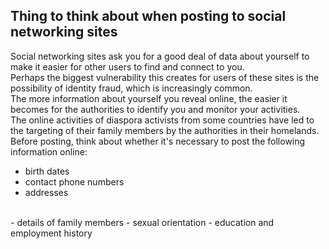 ## Thing to think about when posting to social networking sites

Social networking sites ask you for a good deal of data about yourself to make it easier for other users to find and connect to you.
<br>
Perhaps the biggest vulnerability this creates for users of these sites is the possibility of identity fraud, which is increasingly common.
<br>
The more information about yourself you reveal online, the easier it becomes for the authorities to identify you and monitor your activities.
<br>
The online activities of diaspora activists from some countries have led to the targeting of their family members by the authorities in their homelands.
<br>
Before posting, think about whether it's necessary to post the following information online:
 - birth dates
 - contact phone numbers
 - addresses
<br>
 - details of family members
 - sexual orientation
 - education and employment history
